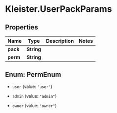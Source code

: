 # Kleister.UserPackParams

## Properties

Name | Type | Description | Notes
------------ | ------------- | ------------- | -------------
**pack** | **String** |  | 
**perm** | **String** |  | 



## Enum: PermEnum


* `user` (value: `"user"`)

* `admin` (value: `"admin"`)

* `owner` (value: `"owner"`)




